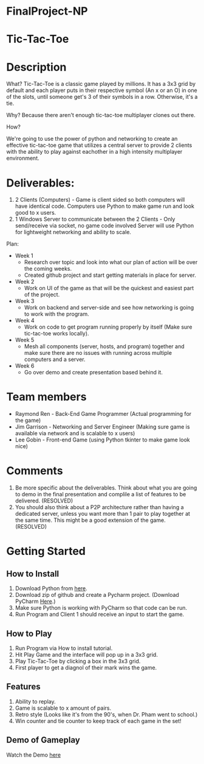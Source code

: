 # FinalProject-NP

# Tic-Tac-Toe

# Description

What?
Tic-Tac-Toe is a classic game played by millions. It has a 3x3 grid by default and each player puts in their respective symbol (An x or an O) in one of the slots, until someone get's 3 of their symbols in a row. Otherwise, it's a tie.

Why?
Because there aren't enough tic-tac-toe multiplayer clones out there.

How?

We're going to use the power of python and networking to create an effective tic-tac-toe game that utilizes a central server to provide 2 clients with the ability to play against eachother in a high intensity multiplayer environment.

# Deliverables: 
1. 2 Clients (Computers) - Game is client sided so both computers will have identical code. Computers use Python to make game run and look good to x users.
2. 1 Windows Server to communicate between the 2 Clients - Only send/receive via socket, no game code involved Server will use Python for lightweight networking and ability to scale.

Plan: 
  * Week 1 
    - Research over topic and look into what our plan of action will be over the coming weeks. 
    - Created github project and start getting materials in place for server.
  * Week 2 
    - Work on UI of the game as that will be the quickest and easiest part of the project.
  * Week 3 
    - Work on backend and server-side and see how networking is going to work with the program. 
  * Week 4 
    - Work on code to get program running properly by itself (Make sure tic-tac-toe works locally).
  * Week 5 
    - Mesh all components (server, hosts, and program) together and make sure there are no issues with running across multiple computers and a server.
  * Week 6 
    - Go over demo and create presentation based behind it.

# Team members

* Raymond Ren - Back-End Game Programmer (Actual programming for the game)
* Jim Garrison - Networking and Server Engineer (Making sure game is available via network and is scalable to x users)
* Lee Gobin - Front-end Game (using Python tkinter to make game look nice)

# Comments
1. Be more specific about the deliverables. Think about what you are going to demo in the final presentation and complile a list of features to be delivered. (RESOLVED)
2. You should also think about a P2P architecture rather than having a dedicated server, unless you want more than 1 pair to play together at the same time. This might be a good extension of the game. (RESOLVED)

# Getting Started

## How to Install

1. Download Python from [here](https://www.python.org/downloads/).
2. Download zip of github and create a Pycharm project. (Download PyCharm [Here](https://www.jetbrains.com/pycharm/download/).)
3. Make sure Python is working with PyCharm so that code can be run. 
4. Run Program and Client 1 should receive an input to start the game.

## How to Play

1. Run Program via How to install tutorial.
2. Hit Play Game and the interface will pop up in a 3x3 grid.
3. Play Tic-Tac-Toe by clicking a box in the 3x3 grid.
4. First player to get a diagnol of their mark wins the game.

## Features

1. Ability to replay.
2. Game is scalable to x amount of pairs.
3. Retro style (Looks like it's from the 90's, when Dr. Pham went to school.)
4. Win counter and tie counter to keep track of each game in the set!

## Demo of Gameplay

Watch the Demo [here](https://youtu.be/23QTM79r58M)
